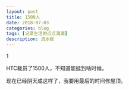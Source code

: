 ```yaml
---
layout: post
title: 1500人
date: 2018-07-03
categories: blog
tags: [记录生活的点点滴滴]
description: 流水账
---
```


1 

HTC裁员了1500人，不知道能挺到啥时候。

现在已经阴天成这样了，我要用最后的时间修屋顶。





